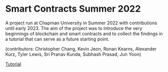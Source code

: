 # Smart Contracts Summer 2022

A project run at Chapman University in Summer 2022 with contributions until early 2023. The aim of the project was to introduce the very beginnings of blockchain and smart contracts and to collect the findings in a tutorial that can serve as a future starting point.

(contributors: Christopher Chang, Kevin Jeon, Ronan Kearns, Alexander Kurz, Tyler Lewis, Sri Pranav Kunda, Subhash Prasad, Jun Yoon)

[Tutorial](Tutorial/README.md)  




